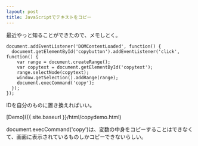 ```yaml
---
layout: post
title: JavaScriptでテキストをコピー
---
```


最近やっと知ることができたので、メモしとく。

~~~
document.addEventListener('DOMContentLoaded', function() {
  document.getElementById('copybutton').addEventListener('click', function() {
    var range = document.createRange();
    var copytext = document.getElementById('copytext');
    range.selectNode(copytext);
    window.getSelection().addRange(range);
    document.execCommand('copy');
  });
});
~~~

IDを自分のものに置き換えればいい。

[Demo]({{ site.baseurl }}/html/copydemo.html)

document.execCommand('copy')は、変数の中身をコピーすることはできなくて、画面に表示されているものしかコピーできないらしい。